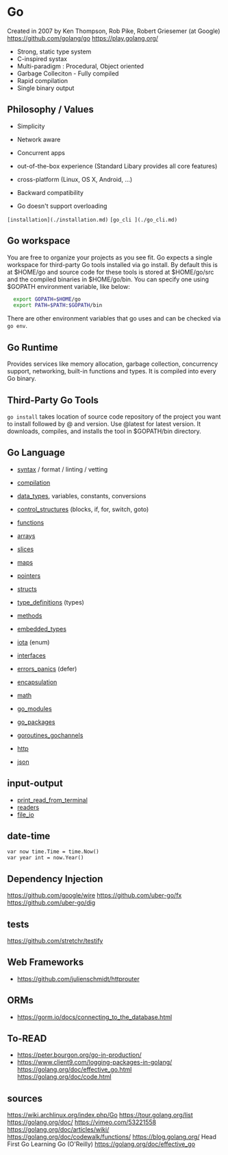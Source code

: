 # Go
Created in 2007 by Ken Thompson, Rob Pike, Robert Griesemer (at Google)
https://github.com/golang/go
https://play.golang.org/

- Strong, static type system
- C-inspired systax
- Multi-paradigm : Procedural, Object oriented
- Garbage Colleciton - Fully compiled
- Rapid compilation
- Single binary output

## Philosophy / Values
- Simplicity
- Network aware
- Concurrent apps
- out-of-the-box experience (Standard Libary provides all core features)
- cross-platform (Linux, OS X, Android, ...)
- Backward compatibility

- Go doesn't support overloading

`[installation](./installation.md)`
`[go_cli ](./go_cli.md)`

## Go workspace
You are free to organize your projects as you see fit.
Go expects a single workspace for third-party Go tools installed via go install.
By default this is at $HOME/go and source code for these tools is stored at $HOME/go/src and the compiled binaries in $HOME/go/bin. You can specify one using $GOPATH environment variable, like below:
```bash
  export GOPATH=$HOME/go
  export PATH=$PATH:$GOPATH/bin
  ```

There are other environment variables that go uses and can be checked via `go env`.

## Go Runtime
Provides services like memory allocation, garbage collection, concurrency support, networking, built-in functions and types.
It is compiled into every Go binary.

## Third-Party Go Tools
`go install` takes location of source code repository of the project you want to install followed by @ and version. Use @latest for latest version. It downloads, compiles, and installs the tool in $GOPATH/bin directory.


## Go Language
- [syntax](./syntax.md) / format / linting / vetting
- [compilation](./compilation.md)


- [data_types](./data_types.md), variables, constants, conversions
- [control_structures](control_structures.md) (blocks, if, for, switch, goto)
- [functions](functions.md)
- [arrays](arrays.md)
- [slices](slices.md)
- [maps](maps.md)
- [pointers](pointers.md)
- [structs](structs.md)
- [type_definitions](type_definitions.md) (types)
- [methods](methods.md)
- [embedded_types](embedded_types.md)
- [iota](iota.md) (enum)
- [interfaces](interfaces.md)
- [errors_panics](errors_panics.md) (defer)

- [encapsulation](encapsulation.md)

- [math](math.md)

- [go_modules](./go_modules.md)
- [go_packages](go_packages.md)

- [goroutines_gochannels](goroutines_gochannels.md)
- [http](http.md)
- [json](json.md)

## input-output
- [print_read_from_terminal](print_read_from_terminal.md)
- [readers](readers.md)
- [file_io](file_io.md)

## date-time
	var now time.Time = time.Now()
	var year int = now.Year()




## Dependency Injection
https://github.com/google/wire
https://github.com/uber-go/fx
https://github.com/uber-go/dig

## tests
https://github.com/stretchr/testify

## Web Frameworks
- https://github.com/julienschmidt/httprouter

## ORMs
- https://gorm.io/docs/connecting_to_the_database.html

## To-READ
- https://peter.bourgon.org/go-in-production/
- https://www.client9.com/logging-packages-in-golang/
https://golang.org/doc/effective_go.html
https://golang.org/doc/code.html

## sources
https://wiki.archlinux.org/index.php/Go
https://tour.golang.org/list
https://golang.org/doc/
https://vimeo.com/53221558
https://golang.org/doc/articles/wiki/
https://golang.org/doc/codewalk/functions/
https://blog.golang.org/
Head First Go
Learning Go (O'Reilly)
https://golang.org/doc/effective_go
